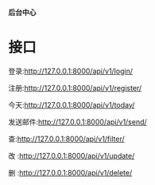 ####  后台中心

# 接口
登录:http://127.0.0.1:8000/api/v1/login/

注册:http://127.0.0.1:8000/api/v1/register/

今天:http://127.0.0.1:8000/api/v1/today/

发送邮件:http://127.0.0.1:8000/api/v1/send/

查:http://127.0.0.1:8000/api/v1/filter/

改 :http://127.0.0.1:8000/api/v1/update/

删 :http://127.0.0.1:8000/api/v1/delete/